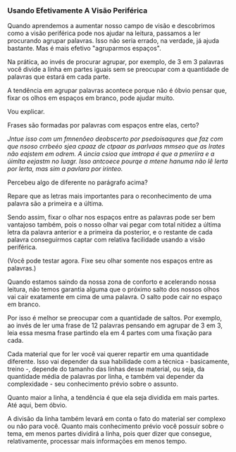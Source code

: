 ### Usando Efetivamente A Visão Periférica

Quando aprendemos a aumentar nosso campo de visão e descobrimos como a visão periférica pode nos ajudar na leitura, passamos a ler procurando agrupar palavras. Isso não seria errado, na verdade, já ajuda bastante. Mas é mais efetivo "agruparmos espaços".

Na prática, ao invés de procurar agrupar, por exemplo, de 3 em 3 palavras você divide a linha em partes iguais sem se preocupar com a quantidade de palavras que estará em cada parte.

A tendência em agrupar palavras acontece porque não é óbvio pensar que, fixar os olhos em espaços em branco, pode ajudar muito.

Vou explicar.

Frases são formadas por palavras com espaços entre elas, certo?

*Jntue isso com um fmnenôeo deobscerto por psedoisaqures que faz com que nsoso crrbeéo sjea cpaaz de ctpaar as parlvaas mmseo que as lrates não eajstem em odrem. A úncia csioa que imtropa é que a pmeriira e a úimlta eejastm no luagr. Isso antcoece pourqe a mtene hanuma não lê lerta por lerta, mas sim a pavlara por irinteo.*

Percebeu algo de diferente no parágrafo acima?

Repare que as letras mais importantes para o reconhecimento de uma palavra são a primeira e a última.

Sendo assim, fixar o olhar nos espaços entre as palavras pode ser bem vantajoso também, pois o nosso olhar vai pegar com total nitidez a última letra da palavra anterior e a primeira da posterior, e o restante de cada palavra conseguirmos captar com relativa facilidade usando a visão periférica.

(Você pode testar agora. Fixe seu olhar somente nos espaços entre as palavras.)

Quando estamos saindo da nossa zona de conforto e acelerando nossa leitura, não temos garantia alguma que o próximo salto dos nossos olhos vai cair exatamente em cima de uma palavra. O salto pode cair no espaço em branco.

Por isso é melhor se preocupar com a quantidade de saltos. Por exemplo, ao invés de ler uma frase de 12 palavras pensando em agrupar de 3 em 3, leia essa mesma frase partindo ela em 4 partes com uma fixação para cada.

Cada material que for ler você vai querer repartir em uma quantidade diferente. Isso vai depender da sua habilidade com a técnica - basicamente, treino -, depende do tamanho das linhas desse material, ou seja, da quantidade média de palavras por linha, e também vai depender da complexidade - seu conhecimento prévio sobre o assunto.

Quanto maior a linha, a tendência é que ela seja dividida em mais partes. Até aqui, bem óbvio. 

A divisão da linha também levará em conta o fato do material ser complexo ou não para você. Quanto mais conhecimento prévio você possuir sobre o tema, em menos partes dividirá a linha, pois quer dizer que consegue, relativamente, processar mais informações em menos tempo.
